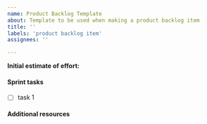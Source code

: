 ```yaml
---
name: Product Backlog Template
about: Template to be used when making a product backlog item
title: ''
labels: 'product backlog item'
assignees: ''

---
```


**Initial estimate of effort:**

#### Sprint tasks
- [ ] task 1

#### Additional resources
